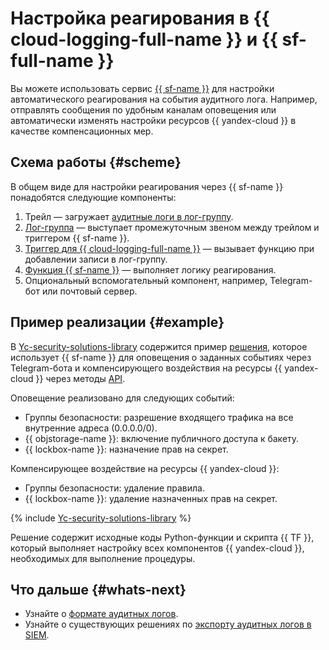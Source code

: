# Настройка реагирования в {{ cloud-logging-full-name }} и {{ sf-full-name }}

Вы можете использовать сервис [{{ sf-name }}](../../functions/) для настройки автоматического реагирования на события аудитного лога. Например, отправлять сообщения по удобным каналам оповещения или автоматически изменять настройки ресурсов {{ yandex-cloud }} в качестве компенсационных мер.

## Схема работы {#scheme}

В общем виде для настройки реагирования через {{ sf-name }} понадобятся следующие компоненты:

1. Трейл — загружает [аудитные логи в лог-группу](../operations/export-cloud-logging.md).
2. [Лог-группа](../../logging/concepts/log-group.md) — выступает промежуточным звеном между трейлом и триггером {{ sf-name }}.
3. [Триггер для {{ cloud-logging-full-name }}](../../functions/concepts/trigger/cloud-logging-trigger.md) — вызывает функцию при добавлении записи в лог-группу.
4. [Функция {{ sf-name }}](../../functions/concepts/function.md) — выполняет логику реагирования.  
5. Опциональный вспомогательный компонент, например, Telegram-бот или почтовый сервер.
 
## Пример реализации {#example}

В [Yc-security-solutions-library](https://github.com/yandex-cloud-examples/yc-security-solutions-library) содержится пример [решения](https://github.com/yandex-cloud-examples/yc-audit-trails-automatic-response), которое использует {{ sf-name }} для оповещения о заданных событиях через Telegram-бота и компенсирующего воздействия на ресурсы {{ yandex-cloud }} через методы [API](../../glossary/rest-api.md).

Оповещение реализовано для следующих событий:
* Группы безопасности: разрешение входящего трафика на все внутренние адреса (0.0.0.0/0).
* {{ objstorage-name }}: включение публичного доступа к бакету.
* {{ lockbox-name }}: назначение прав на секрет. 

Компенсирующее воздействие на ресурсы {{ yandex-cloud }}:
* Группы безопасности: удаление правила.
* {{ lockbox-name }}: удаление назначенных прав на секрет.

{% include [Yc-security-solutions-library](../../_includes/security-solution-library.md) %}

Решение содержит исходные коды Python-функции и скрипта {{ TF }}, который выполняет настройку всех компонентов {{ yandex-cloud }}, необходимых для выполнение процедуры.  

## Что дальше {#whats-next}

* Узнайте о [формате аудитных логов](../concepts/format.md).
* Узнайте о существующих решениях по [экспорту аудитных логов в SIEM](../concepts/export-siem.md).
